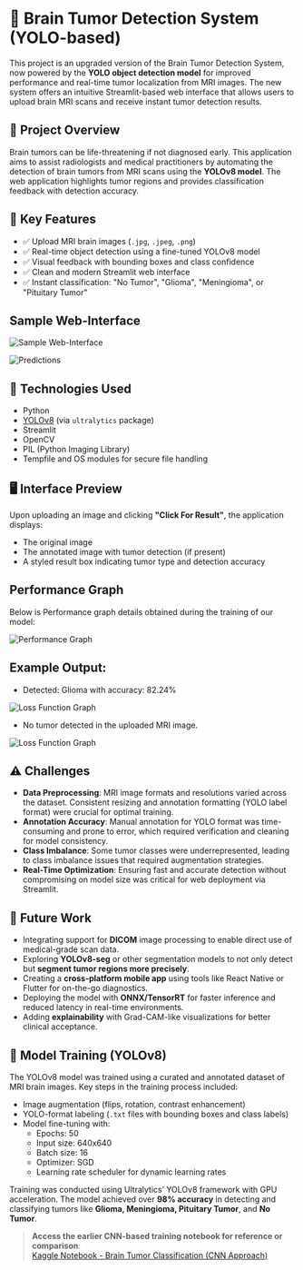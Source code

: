 # 🧠 Brain Tumor Detection System (YOLO-based)

This project is an upgraded version of the Brain Tumor Detection System, now powered by the **YOLO object detection model** for improved performance and real-time tumor localization from MRI images. The new system offers an intuitive Streamlit-based web interface that allows users to upload brain MRI scans and receive instant tumor detection results.

## 🚀 Project Overview

Brain tumors can be life-threatening if not diagnosed early. This application aims to assist radiologists and medical practitioners by automating the detection of brain tumors from MRI scans using the **YOLOv8 model**. The web application highlights tumor regions and provides classification feedback with detection accuracy.

## 🎯 Key Features

- ✅ Upload MRI brain images (`.jpg`, `.jpeg`, `.png`)
- ✅ Real-time object detection using a fine-tuned YOLOv8 model
- ✅ Visual feedback with bounding boxes and class confidence
- ✅ Clean and modern Streamlit web interface
- ✅ Instant classification: "No Tumor", "Glioma", "Meningioma", or "Pituitary Tumor"
## Sample Web-Interface

 ![Sample Web-Interface](https://github.com/mahe115/Brain_Tumour_Detection/blob/8c29cbccf6234ee22f0172cd60b466ab11583cba/Perfromance%20and%20output%20images/Screenshot%20(404).png)

 ![Predictions](https://github.com/mahe115/Brain_Tumour_Detection/blob/1d612dadcd7c5c3e92f007cc8a26d52d0e48b47b/Perfromance%20and%20output%20images/val_batch0_labels.jpg)


## 🧠 Technologies Used

- Python
- [YOLOv8](https://github.com/ultralytics/ultralytics) (via `ultralytics` package)
- Streamlit
- OpenCV
- PIL (Python Imaging Library)
- Tempfile and OS modules for secure file handling

## 🖥️ Interface Preview

Upon uploading an image and clicking **"Click For Result"**, the application displays:
- The original image
- The annotated image with tumor detection (if present)
- A styled result box indicating tumor type and detection accuracy
## Performance Graph

Below is Performance  graph details obtained during the training of our model:

![Performance Graph](https://github.com/mahe115/Brain_Tumour_Detection/blob/e577bdf8ee371298d3aacfc0f535d667a01383c5/Perfromance%20and%20output%20images/results.png)

## Example Output:
- Detected: Glioma with accuracy: 82.24%

![Loss Function Graph](https://github.com/mahe115/Brain_Tumour_Detection/blob/8c29cbccf6234ee22f0172cd60b466ab11583cba/Perfromance%20and%20output%20images/Screenshot%20(405).png)


- No tumor detected in the uploaded MRI image.

![Loss Function Graph](https://github.com/mahe115/Brain_Tumour_Detection/blob/8c29cbccf6234ee22f0172cd60b466ab11583cba/Perfromance%20and%20output%20images/Screenshot%20(406).png)



## ⚠️ Challenges

- **Data Preprocessing**: MRI image formats and resolutions varied across the dataset. Consistent resizing and annotation formatting (YOLO label format) were crucial for optimal training.
- **Annotation Accuracy**: Manual annotation for YOLO format was time-consuming and prone to error, which required verification and cleaning for model consistency.
- **Class Imbalance**: Some tumor classes were underrepresented, leading to class imbalance issues that required augmentation strategies.
- **Real-Time Optimization**: Ensuring fast and accurate detection without compromising on model size was critical for web deployment via Streamlit.

## 🔮 Future Work

- Integrating support for **DICOM** image processing to enable direct use of medical-grade scan data.
- Exploring **YOLOv8-seg** or other segmentation models to not only detect but **segment tumor regions more precisely**.
- Creating a **cross-platform mobile app** using tools like React Native or Flutter for on-the-go diagnostics.
- Deploying the model with **ONNX/TensorRT** for faster inference and reduced latency in real-time environments.
- Adding **explainability** with Grad-CAM-like visualizations for better clinical acceptance.

## 🧠 Model Training (YOLOv8)

The YOLOv8 model was trained using a curated and annotated dataset of MRI brain images. Key steps in the training process included:

- Image augmentation (flips, rotation, contrast enhancement)
- YOLO-format labeling (`.txt` files with bounding boxes and class labels)
- Model fine-tuning with:
  - Epochs: 50
  - Input size: 640x640
  - Batch size: 16
  - Optimizer: SGD
  - Learning rate scheduler for dynamic learning rates

Training was conducted using Ultralytics’ YOLOv8 framework with GPU acceleration. The model achieved over **98% accuracy** in detecting and classifying tumors like **Glioma, Meningioma, Pituitary Tumor**, and **No Tumor**.

> **Access the earlier CNN-based training notebook for reference or comparison**:  
> [Kaggle Notebook - Brain Tumor Classification (CNN Approach)](https://www.kaggle.com/code/mahendranb7/brain-tumour-classification?rvi=1)

